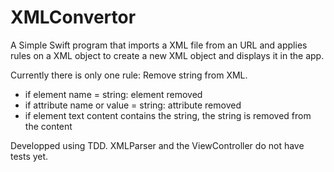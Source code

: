 # XMLConvertor
A Simple Swift program that imports a XML file from an URL and applies rules on a XML object to create a new XML object and displays it in the app.

Currently there is only one rule:
Remove string from XML.
- if element name = string: element removed
- if attribute name or value = string: attribute removed
- if element text content contains the string, the string is removed from the content

Developped using TDD. 
XMLParser and the ViewController do not have tests yet.
